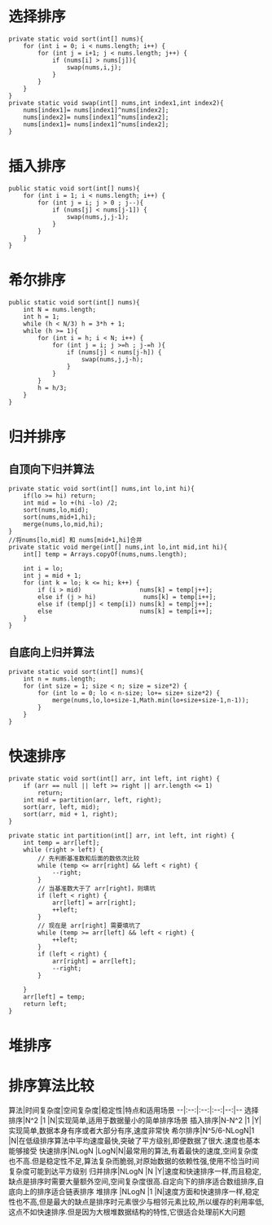 # 选择排序
    private static void sort(int[] nums){
        for (int i = 0; i < nums.length; i++) {
            for (int j = i+1; j < nums.length; j++) {
                if (nums[i] > nums[j]){
                    swap(nums,i,j);
                }
            }
        }
    }
    private static void swap(int[] nums,int index1,int index2){
        nums[index1]= nums[index1]^nums[index2];
        nums[index2]= nums[index1]^nums[index2];
        nums[index1]= nums[index1]^nums[index2];
    }

# 插入排序
    public static void sort(int[] nums){
        for (int i = 1; i < nums.length; i++) {
            for (int j = i; j > 0 ; j--){
                if (nums[j] < nums[j-1]) {
                    swap(nums,j,j-1);
                }
            }
        }
    }

# 希尔排序
    public static void sort(int[] nums){
        int N = nums.length;
        int h = 1;
        while (h < N/3) h = 3*h + 1;
        while (h >= 1){
            for (int i = h; i < N; i++) {
                for (int j = i; j >=h ; j-=h ){
                    if (nums[j] < nums[j-h]) {
                        swap(nums,j,j-h);
                    }
                }
            }
            h = h/3;
        }
    }


# 归并排序
## 自顶向下归并算法
    private static void sort(int[] nums,int lo,int hi){
        if(lo >= hi) return;
        int mid = lo +(hi -lo) /2;
        sort(nums,lo,mid);
        sort(nums,mid+1,hi);
        merge(nums,lo,mid,hi);
    }
    //将nums[lo,mid] 和 nums[mid+1,hi]合并
    private static void merge(int[] nums,int lo,int mid,int hi){
        int[] temp = Arrays.copyOf(nums,nums.length);

        int i = lo;
        int j = mid + 1;
        for (int k = lo; k <= hi; k++) {
            if (i > mid)                nums[k] = temp[j++];
            else if (j > hi)             nums[k] = temp[i++];
            else if (temp[j] < temp[i]) nums[k] = temp[j++];
            else                        nums[k] = temp[i++];
        }
    }

## 自底向上归并算法
    private static void sort(int[] nums){
        int n = nums.length;
        for (int size = 1; size < n; size = size*2) {
            for (int lo = 0; lo < n-size; lo+= size+ size*2) {
                merge(nums,lo,lo+size-1,Math.min(lo+size+size-1,n-1));
            }
        }
    }

# 快速排序
    private static void sort(int[] arr, int left, int right) {
        if (arr == null || left >= right || arr.length <= 1)
            return;
        int mid = partition(arr, left, right);
        sort(arr, left, mid);
        sort(arr, mid + 1, right);
    }

    private static int partition(int[] arr, int left, int right) {
        int temp = arr[left];
        while (right > left) {
            // 先判断基准数和后面的数依次比较
            while (temp <= arr[right] && left < right) {
                --right;
            }
            // 当基准数大于了 arr[right]，则填坑
            if (left < right) {
                arr[left] = arr[right];
                ++left;
            }
            // 现在是 arr[right] 需要填坑了
            while (temp >= arr[left] && left < right) {
                ++left;
            }
            if (left < right) {
                arr[right] = arr[left];
                --right;
            }
        
        }
        arr[left] = temp;
        return left;
    }

# 堆排序


# 排序算法比较
算法|时间复杂度|空间复杂度|稳定性|特点和适用场景
--|:--:|:--:|:--:|--:|--
选择排序|N^2    |1   |N|实现简单,适用于数据量小的简单排序场景
插入排序|N-N^2  |1   |Y|实现简单,数据本身有序或者大部分有序,速度非常快
希尔排序|N^5/6-NLogN|1   |N|在低级排序算法中平均速度最快,突破了平方级别,即便数据了很大.速度也基本能够接受
快速排序|NLogN  |LogN|N|最常用的算法,有着最快的速度,空间复杂度也不高.但是稳定性不足,算法复杂而脆弱,对原始数据的依赖性强,使用不恰当时间复杂度可能到达平方级别
归并排序|NLogN  |N   |Y|速度和快速排序一样,而且稳定,缺点是排序时需要大量额外空间,空间复杂度很高.自定向下的排序适合数组排序,自底向上的排序适合链表排序
堆排序  |NLogN  |1  |N|速度方面和快速排序一样,稳定性也不高,但是最大的缺点是排序时元素很少与相邻元素比较,所以缓存的利用率低,这点不如快速排序.但是因为大根堆数据结构的特性,它很适合处理前K大问题